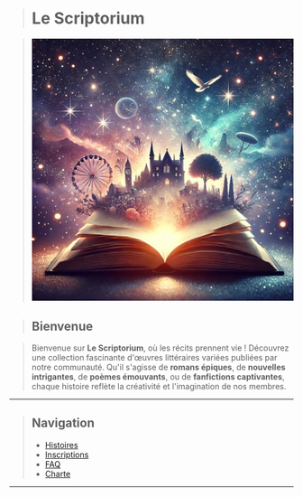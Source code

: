 
> # Le Scriptorium

> ![Texte alternatif](assets/files/image2.jpg)


> ## Bienvenue

> Bienvenue sur **Le Scriptorium**, où les récits prennent vie ! Découvrez une collection fascinante d'œuvres littéraires variées publiées par notre communauté. Qu'il s'agisse de **romans épiques**, de **nouvelles intrigantes**, de **poèmes émouvants**, ou de **fanfictions captivantes**, chaque histoire reflète la créativité et l'imagination de nos membres.

---

 > ## Navigation
> - [Histoires](histoires.md)
> - [Inscriptions](inscriptions.md)
> - [FAQ](faq.md)
> - [Charte](charte.md)

---
